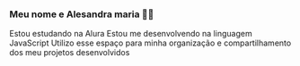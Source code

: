 ### Meu nome e Alesandra maria 💙💙


Estou estudando na Alura
Estou me desenvolvendo na linguagem JavaScript
Utilizo esse espaço para minha organização e compartilhamento dos meu projetos desenvolvidos

